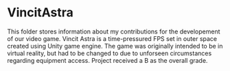 # VincitAstra

This folder stores information about my contributions for the developement of our video game. Vincit Astra is a time-pressured FPS set in outer space created using Unity game engine. The game was originally intended to be in virtual reality, but had to be changed to due to unforseen circumstances regarding equipment access. Project received a B as the overall grade.